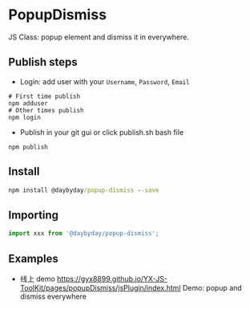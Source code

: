 # PopupDismiss

JS Class: popup element and dismiss it in everywhere.

## Publish steps

- Login: add user with your `Username`, `Password`, `Email`

```shell script
# First time publish
npm adduser
# Other times publish
npm login
```

- Publish in your git gui or click publish.sh bash file

```shell script
npm publish
```

## Install

```cmd
npm install @daybyday/popup-dismiss --save
```

## Importing

```jsx
import xxx from '@daybyday/popup-dismiss';
```

## Examples

- 线上 demo
<https://gyx8899.github.io/YX-JS-ToolKit/pages/popupDismiss/jsPlugin/index.html> Demo: popup and dismiss everywhere
